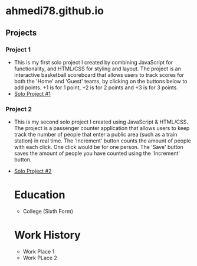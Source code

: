 # ahmedi78.github.io

## Projects
### Project 1
- This is my first solo project I created by combining JavaScript for functionality, and HTML/CSS for styling and layout. The project is an interactive basketball scoreboard that allows users to track scores for both the 'Home' and 'Guest' teams, by clicking on the buttons below to add points. +1 is for 1 point, +2 is for 2 points and +3 is for 3 points. 
- [Solo Project #1](https://sprightly-monstera-ddb031.netlify.app)

### Project 2
- This is my second solo project I created using JavaScript & HTML/CSS. The project is a passenger counter application that allows users to keep track the number of people that enter a public area (such as a train station) in real time. The 'Increment' button counts the amount of people with each click. One click would be for one person. The 'Save' button saves the amount of people you have counted using the 'Increment' button. 
- [Solo Project #2](https://benevolent-arithmetic-02ecbb.netlify.app)

  # Education
  - College (Sixth Form)

  # Work History
  - Work Place 1
  - Work PLace 2
